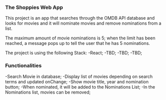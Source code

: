 ### The Shoppies Web App

This project is an app that searches through the OMDB API database and looks for movies and it will
nominate movies and remove nominations from a list.

The maximum amount of movie nominations is 5; when the limit has been reached, a message pops up to tell
the user that he has 5 nominations.

The project is using the following Stack:
-React;
-TBD;
-TBD;
-TBD;

### Functionalities

-Search Movie in database;
-Display list of movies depending on search terms and updated onChange;
-Show movie title, year and nomination button;
-When nominated, it will be added to the Nominations List;
-In the Nominations list, movies can be removed;
